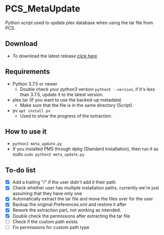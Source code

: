 # PCS_MetaUpdate
Python script used to update plex database when using the tar file from PCS.

Download
---------------------------------
- To download the latest release [click here](https://github.com/Nick0703/PCS_MetaUpdate/releases)

Requirements
---------------------------------
- Python 3.7.5 or newer
    - Double check your python3 version `python3 --version`, if it's less than 3.7.5, update it to the latest version.
- plex.tar (If you want to use the backed-up metadata)
	- Make sure that the file is in the same directory (Script).
- pv `apt install pv`
    - Used to show the progress of the extraction.

How to use it
---------------------------------
- `python3 meta_update.py`
- If you installed PMS through dpkg (Standard Installation), then run it as sudo `sudo python3 meta_update.py`

To-do list
---------------------------------
- [x] Add a trailing "/" if the user didn't add it their path
- [x] Check whether user has multiple installation paths, currently we're just assuming that they have only one
- [x] Automatically extract the tar file and move the files over for the user
- [x] Backup the original Preferences.xml and restore it after
- [x] Rework the extraction part, not working as intended.
- [x] Double check the permissions after extracting the tar file
- [ ] Check if the custom path exists
- [ ] Fix permissions for custom path type
